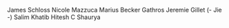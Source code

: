 James Schloss
Nicole Mazzuca
Marius Becker
Gathros
Jeremie Gillet (- Jie -)
Salim Khatib
Hitesh C
Shaurya
